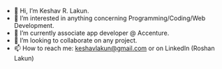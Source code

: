 - 👋 Hi, I’m Keshav R. Lakun.
- 👀 I’m interested in anything concerning Programming/Coding/Web Development.
- 🌱 I’m currently associate app developer @ Accenture.
- 💞️ I’m looking to collaborate on any project.
- 📫 How to reach me: keshavlakun@gmail.com or on LinkedIn (Roshan Lakun)

<!---
KeshavLakun/KeshavLakun is a ✨ special ✨ repository because its `README.md` (this file) appears on your GitHub profile.
You can click the Preview link to take a look at your changes.
--->
